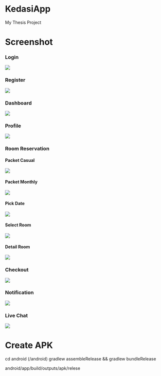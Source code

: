 # KedasiApp

My Thesis Project

# Screenshot

### Login

<img src="https://github.com/romadebrian/KedasiApp/blob/main/sreenshot/Login.jpg" />

### Register

<img src="https://github.com/romadebrian/KedasiApp/blob/main/sreenshot/Register.jpg" />

### Dashboard

<img src="https://github.com/romadebrian/KedasiApp/blob/main/sreenshot/Dashboard.jpg" />

### Profile

<img src="https://github.com/romadebrian/KedasiApp/blob/main/sreenshot/Profile.jpg" />

### Room Reservation

#### Packet Casual

<img src="https://github.com/romadebrian/KedasiApp/blob/main/sreenshot/Casual.jpg" />

#### Packet Monthly

<img src="https://github.com/romadebrian/KedasiApp/blob/main/sreenshot/Monthly.jpg" />

#### Pick Date

<img src="https://github.com/romadebrian/KedasiApp/blob/main/sreenshot/Pick%20Date.jpg" />

#### Select Room

<img src="https://github.com/romadebrian/KedasiApp/blob/main/sreenshot/List_Room.jpg" />

#### Detail Room

<img src="https://github.com/romadebrian/KedasiApp/blob/main/sreenshot/Detail_Room.jpg" />

### Checkout

<img src="https://github.com/romadebrian/KedasiApp/blob/main/sreenshot/Checkout.jpg" />

### Notification

<img src="https://github.com/romadebrian/KedasiApp/blob/main/sreenshot/Notification.jpg" />

### Live Chat

<img src="https://github.com/romadebrian/KedasiApp/blob/main/sreenshot/Chat.jpg" />

# Create APK

cd android (/android)
gradlew assembleRelease && gradlew bundleRelease

android/app/build/outputs/apk/relese
